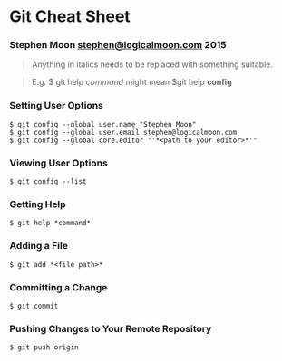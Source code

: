 # Git Cheat Sheet
### Stephen Moon stephen@logicalmoon.com 2015

> Anything in italics needs to be replaced with something suitable.

> E.g. $ git help *command* might mean $git help **config**

### Setting User Options
```
$ git config --global user.name "Stephen Moon"
$ git config --global user.email stephen@logicalmoon.com
$ git config --global core.editor "'*<path to your editor>*'" 
```

### Viewing User Options
```
$ git config --list
```

### Getting Help
```
$ git help *command*
```

### Adding a File
```
$ git add *<file path>*
```

### Committing a Change
```
$ git commit
```

### Pushing Changes to Your Remote Repository
```
$ git push origin
```

